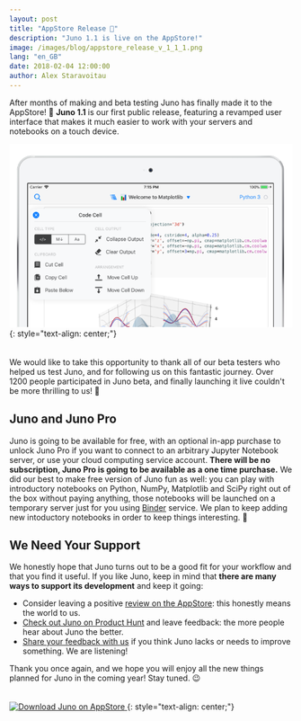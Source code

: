 ```yaml
---
layout: post
title: "AppStore Release 🍾"
description: "Juno 1.1 is live on the AppStore!"
image: /images/blog/appstore_release_v_1_1_1.png
lang: "en_GB"
date: 2018-02-04 12:00:00
author: Alex Staravoitau
---
```


After months of making and beta testing Juno has finally made it to the AppStore! 🎉 **Juno 1.1** is our first public release, featuring a revamped user interface that makes it much easier to work with your servers and notebooks on a touch device. <!--more-->

![Juno demo notebooks](/images/blog/appstore_release_v_1_1_1.png)
{: style="text-align: center;"}
<span style="display:block; height: 20px;"></span>

We would like to take this opportunity to thank all of our beta testers who helped us test Juno, and for following us on this fantastic journey. Over 1200 people participated in Juno beta, and finally launching it live couldn't be more thrilling to us! 🤗 

## Juno and Juno Pro
Juno is going to be available for free, with an optional in-app purchase to unlock Juno Pro if you want to connect to an arbitrary Jupyter Notebook server, or use your cloud computing service account. **There will be no subscription, Juno Pro is going to be available as a one time purchase.** We did our best to make free version of Juno fun as well: you can play with introductory notebooks on Python, NumPy, Matplotlib and SciPy right out of the box without paying anything, those notebooks will be launched on a temporary server just for you using [Binder](https://mybinder.org) service. We plan to keep adding new intoductory notebooks in order to keep things interesting. 🙂

## We Need Your Support
We honestly hope that Juno turns out to be a good fit for your workflow and that you find it useful. If you like Juno, keep in mind that **there are many ways to support its development** and keep it going:

* Consider leaving a positive [review on the AppStore](https://itunes.apple.com/app/juno-jupyter-notebook-client/id1315744137): this honestly means the world to us.
* [Check out Juno on Product Hunt](https://www.producthunt.com/posts/juno-767a5996-5c93-4d62-880d-14268d1093e5) and leave feedback: the more people hear about Juno the better.
* [Share your feedback with us](mailto:feedback@juno.sh) if you think Juno lacks or needs to improve something. We are listening!

Thank you once again, and we hope you will enjoy all the new things planned for Juno in the coming year! Stay tuned. 😉

<a href="https://itunes.apple.com/app/juno-jupyter-notebook-client/id1315744137" target="blank">
	<span style="display:block; height: 20px;"></span>
    <img class="download-appstore-badge" style="height: 60px;" alt="Download Juno on AppStore" src="{{ "/images/download_black.svg" | prepend: site.baseurl }}">
</a>
{: style="text-align: center;"}



